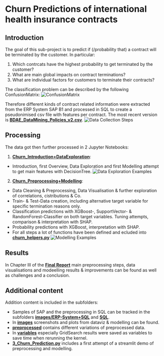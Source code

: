 # Churn Predictions of international health insurance contracts

## Introduction
The goal of this sub-project is to predict if (/probability that) a contract will be terminated by the customer. In particular:
1. Which contrcats have the highest probability to get terminated by the customer?
2. What are main global impacts on contract terminations?
3. What are individual factors for customers to terminate their contracts?

The classification problem can be described by the following ConfusionMatrix:
![ConfusionMatrix](https://github.com/JonathanPablo/DataScientest_Sales-Churn_Project/assets/134729968/f3122fbc-f17c-47c4-b3fa-b525955dd29c)

Therefore different kinds of contract related information were extracted from the ERP System SAP B1 and processed in SQL to create a pseudonimised csv file with features per contract. The most recent version is __[BDAE_DataMining_Policies_v2.csv](/ChurnProject/BDAE_DataMining_Policies_v2.csv)__.
![Data Collection Steps](https://github.com/JonathanPablo/DataScientest_Sales-Churn_Project/assets/134729968/bd8a03c6-9d32-47e8-af7d-ceb3ba21588a)

## Processing
The data got then further processed in 2 Jupyter Notebooks:
1. __[Churn_Introduction+DataExploration](/ChurnProject/Churn_Introduction%2BDataExploration.ipynb)__:
  - Introduction, first Overview, Data Exploration and first Modelling attempt to get main features with DecisionTree.
![Data Exploration Examples](https://github.com/JonathanPablo/DataScientest_Sales-Churn_Project/assets/134729968/5e656deb-0427-4c01-abfb-26eace06d0bf)


2. __[Churn_Preprocessing+Modelling](/ChurnProject/Churn_Preprocessing%2BModelling.ipynb)__:
  - Data Cleaning & Preprocessing, Data Visualisation & further exploration of correlations, cistributions & Co.
  - Train- & Test-Data creation, including alternative target variable for specific termination reasons only.
  - Classification predictions with XGBoost-, SupportVector- & RandomForest-Classifier on both target variables. Tuning attempts, comparison & interpretation with SHAP.
  -  Probability predictions with XGBoost, interpretation with SHAP.
  -  For all steps a lot of functions have been defined and ecluded into __[churn_helpers.py](/ChurnProject/churn_helpers.py)__
![Modelling Examples](https://github.com/JonathanPablo/DataScientest_Sales-Churn_Project/assets/134729968/3f2b57c6-ce0e-45d4-be61-477e9daac2f1)


## Results
In Chapter III of the __[Final Report](</Sales Forecast and Churn Prediction_Final Report.docx>)__ main preprocessing steps, data visualisations and modeelling results & improvements can be found as well as challenges and a conclusion.

## Additional content
Addition content is included in the subfolders:
- Samples of SAP and the preprocessing in SQL can be tracked in the subfolders __[images/ERP-System+SQL](/ChurnProject/images/ERP-System%2BSQL)__ and __[SQL](/ChurnProject/SQL)__.
- In __[images](/ChurnProject/images)__ screenshots and plots from dataviz & modelling can be found.
- __[preprocessed](/ChurnProject/preprocessed)__ contains different variations of preprocessed data.
- In __[variables](/ChurnProject/variables)__ especially GridSearch results were saved as variables to save time when rerunning the kernel.
- __[3_Churn_Prediction.py](/ChurnProject/3_Churn_Prediction.py)__ includes a first attempt of a streamlit demo of preprocessing and modelling.


